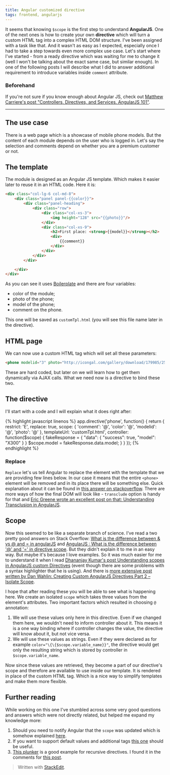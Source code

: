 ```yaml
---
title: Angular customized directive
tags: frontend, angularjs
---
```

It seems that knowing `$scope` is the first step to understand **AngularJS**. One of the next ones is how to create your own **directive** which will turn a custom HTML tag into a complex HTML DOM structure. I've been assigned with a task like that. And it wasn't as easy as I expected, especially once I had to take a step towards even more complex use case. Let's start where I've started - from a ready directive which was waiting for me to change it (well I won't be talking about the exact same case, but similar enough). In one of the following posts I will describe what I did to answer additional requirement to introduce variables inside `comment` attribute.

### Beforehand

If you're not sure if you know enough about Angular JS, check out [Matthew Carriere's post "Controllers, Directives, and Services. AngularJS 101"](http://matthewcarriere.com/2015/01/13/controllers-directives-services-angularjs-101/).

----------

## The use case

There is a web page which is a showcase of mobile phone models. But the content of each module depends on the user who is logged in. Let's say the selection and comments depend on whether you are a premium customer or not. 

## The template

The module is designed as an Angular JS template. Which makes it easier later to reuse it in an HTML code. Here it is:

```html
<div class="col-lg-6 col-md-8">
    <div class="panel panel-{{color}}">
        <div class="panel-heading">
            <div class="row">
                <div class="col-xs-3">
                    <img height="128" src="{{photo}}"/>
                </div>
                <div class="col-xs-9">
                    <h2>First place: <strong>{{model}}</strong></h2>
                    <div>
                        {{comment}}
                    </div>
                </div>
            </div>
        </div>

    </div>
</div>
```

As you can see it uses [Boilerplate](https://getbootstrap.com/) and there are four variables:

 - color of the module;
 - photo of the phone;
 - model of the phone;
 - comment on the phone.

This one will be saved as `customTpl.html` (you will see this file name later in the directive).

## HTML page

We can now use a custom HTML tag which will set all these parameters:

```html
<phone modelid="3" photo="http://icongal.com/gallery/download/179985/256/png" color="warning" comment="The biggest DPI makes its screen crystal clear."></phone>
```

These are hard coded, but later on we will learn how to get them dynamically via AJAX calls.
What we need now is a directive to bind these two.

## The directive

I'll start with a code and I will explain what it does right after:

{% highlight javascript linenos %}
app.directive('phone', function() {
  return {
    restrict: 'E',
    replace: true,
    scope: {
      'comment': '@',
      'color': '@',
      'modelid': '@',
      'photo': '@'
    },
    templateUrl: 'customTpl.html',
    controller: function($scope) {
      fakeResponse = {
        "data": {
          "success": true,
          "model": "X300"
        }
      }
      $scope.model = fakeResponse.data.model;
    }
  }
});
{% endhighlight %}


### Replace
`Replace` let's us tell Angular to replace the element with the template that we are providing few lines below. In our case it means that the entire `<phone>` element will be removed and in its place there will be something else. Quick explanation about it can be found in [this answer on stackoverflow](http://stackoverflow.com/questions/27042336/basic-difference-between-transclude-true-and-replace-true-in-angular-js). There are more ways of how the final DOM will look like - `transclude` option is handy for that and [Eric Greene wrote an excellent post on that: Understanding Transclusion in AngularJS](https://www.accelebrate.com/blog/angularjs-transclusion-part-1/). 

## Scope
Now this seemed to be like a separate branch of science. I've read a two pretty good answers on Stack Overflow: [What is the difference between & vs @ and = in angularJS](https://stackoverflow.com/questions/14908133/what-is-the-difference-between-vs-and-in-angularjs) and [AngularJS : What is the difference between '@' and '=' in directive scope](https://stackoverflow.com/questions/14050195/angularjs-what-is-the-difference-between-and-in-directive-scope). But they didn't explain it to me in an easy way. But maybe it's because I love examples. So it was much easier for me to understand it when I read [Dhananjay Kumar's post Understanding scopes in AngularJS custom Directives](http://www.infragistics.com/community/blogs/dhananjay_kumar/archive/2015/06/11/understanding-scopes-in-angularjs-custom-directives.aspx) (event though there are some problems with a syntax highlighter that he is using). And there is [more extensive post written by Dan Wahlin: Creating Custom AngularJS Directives Part 2 – Isolate Scope](https://weblogs.asp.net/dwahlin/creating-custom-angularjs-directives-part-2-isolate-scope).

I hope that after reading these you will be able to see what is happening here. We create an isolated `scope` which takes three values from the element's attributes. Two important factors which resulted in choosing `@` annotation:
1. We will use these values only here in this directive. Even if we changed them here, we wouldn't need to inform controller about it. This means it is a one way binding where if controller changes the value, the directive will know about it, but not vice versa.
2. We will use these values as strings. Even if they were declared as for example `color="\{\{$scope.variable_name}}"`, the directive would get only the resulting string which is stored by controller in `$scope.variable_name`.

Now since these values are retrieved, they become a part of our directive's scope and therefore are available to use inside our template. It is rendered in place of the custom HTML tag. Which is a nice way to simplify templates and make them more flexible.


## Further reading

While working on this one I've stumbled across some very good questions and answers which were not directly related, but helped me expand my knowledge more:

1. Should you need to notify Angular that the `scope` was updated which is somehow explained [here](https://stackoverflow.com/questions/16066170/angularjs-directives-change-scope-not-reflected-in-ui). 
2. If you want to support default values and additional tags [this one](https://stackoverflow.com/questions/10629238/angularjs-customizing-the-template-within-a-directive) should be useful.
3. [This plunker](http://jsbin.com/acibiv/4/edit) is a good example for recursive directives. I found it in the comments for [this post](https://sporto.github.io/blog/2013/06/24/nested-recursive-directives-in-angular/).



> Written with [StackEdit](https://stackedit.io/).